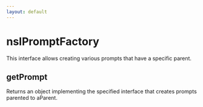 ```yaml
---
layout: default
---
```


# nsIPromptFactory #

This interface allows creating various prompts that have a specific parent.


## getPrompt ##

Returns an object implementing the specified interface that creates
prompts parented to aParent.

